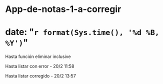# App-de-notas-1-a-corregir

# date: "`r format(Sys.time(), '%d %B, %Y')`"

Hasta función eliminar inclusive 

Hasta listar con error - 20/2 11:58

Hasta listar corregido - 20/2 13:57


